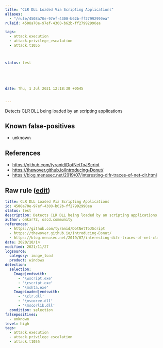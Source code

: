 ```yaml
---
title: "CLR DLL Loaded Via Scripting Applications"
aliases:
  - "/rule/4508a70e-97ef-4300-b62b-ff27992990ea"
ruleid: 4508a70e-97ef-4300-b62b-ff27992990ea

tags:
  - attack.execution
  - attack.privilege_escalation
  - attack.t1055



status: test





date: Thu, 1 Jul 2021 12:18:30 +0545


---
```


Detects CLR DLL being loaded by an scripting applications

<!--more-->


## Known false-positives

* unknown



## References

* https://github.com/tyranid/DotNetToJScript
* https://thewover.github.io/Introducing-Donut/
* https://blog.menasec.net/2019/07/interesting-difr-traces-of-net-clr.html


## Raw rule ([edit](https://github.com/SigmaHQ/sigma/edit/master/rules/windows/image_load/image_load_susp_script_dotnet_clr_dll_load.yml))
```yaml
title: CLR DLL Loaded Via Scripting Applications
id: 4508a70e-97ef-4300-b62b-ff27992990ea
status: test
description: Detects CLR DLL being loaded by an scripting applications
author: omkar72, oscd.community
references:
  - https://github.com/tyranid/DotNetToJScript
  - https://thewover.github.io/Introducing-Donut/
  - https://blog.menasec.net/2019/07/interesting-difr-traces-of-net-clr.html
date: 2020/10/14
modified: 2021/11/27
logsource:
  category: image_load
  product: windows
detection:
  selection:
    Image|endswith:
      - '\wscript.exe'
      - '\cscript.exe'
      - '\mshta.exe'
    ImageLoaded|endswith:
      - '\clr.dll'
      - '\mscoree.dll'
      - '\mscorlib.dll'
  condition: selection
falsepositives:
  - unknown
level: high
tags:
  - attack.execution
  - attack.privilege_escalation
  - attack.t1055

```
